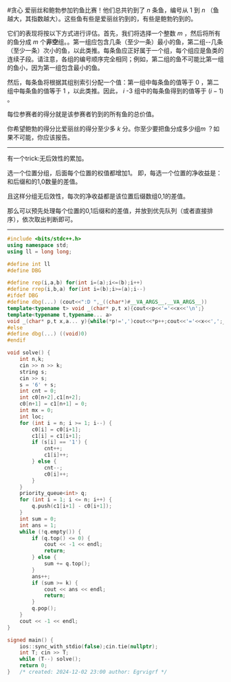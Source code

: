 #贪心
爱丽丝和鲍勃参加钓鱼比赛！他们总共钓到了 $n$ 条鱼，编号从 $1$ 到 $n$ （鱼越大，其指数越大）。这些鱼有些是爱丽丝钓到的，有些是鲍勃钓到的。

它们的表现将按以下方式进行评估。首先，我们将选择一个整数 $m$ ，然后将所有的鱼分成 $m$ 个**非空**组。。第一组应包含几条（至少一条）最小的鱼，第二组--几条（至少一条）次小的鱼，以此类推。每条鱼应正好属于一个组，每个组应是鱼类的连续子段。请注意，各组的编号顺序完全相同；例如，第二组的鱼不可能比第一组的鱼小，因为第一组包含最小的鱼。

然后，每条鱼将根据其组别索引分配一个值：第一组中每条鱼的值等于 $0$ ，第二组中每条鱼的值等于 $1$ ，以此类推。因此， $i$ \-3 组中的每条鱼得到的值等于 $(i-1)$ 。

每位参赛者的得分就是该参赛者钓到的所有鱼的总价值。

你希望鲍勃的得分比爱丽丝的得分至少多 $k$ 分。你至少要把鱼分成多少组$m$ ？如果不可能，你应该报告。

---

有一个trick:无后效性的累加。

选一个位置分组，后面每个位置的权值都增加1。
即，每选一个位置的净收益是：和后缀和的1,0数量的差值。

且这样分组无后效性，每次的净收益都是该位置后缀数组0,1的差值。

那么可以预先处理每个位置的0,1后缀和的差值，并放到优先队列（或者直接排序），依次取出判断即可。

---

```cpp
#include <bits/stdc++.h>
using namespace std;
using ll = long long;

#define int ll
#define DBG

#define rep(i,a,b) for(int i=(a);i<=(b);i++)
#define rrep(i,b,a) for(int i=(b);i>=(a);i--)
#ifdef DBG
#define dbg(...) (cout<<":D ",_((char*)#__VA_ARGS__,__VA_ARGS__))
template<typename t> void _(char* p,t x){cout<<p<<'='<<x<<'\n';}
template<typename t,typename... a>
void _(char* p,t x,a... y){while(*p!=',')cout<<*p++;cout<<'='<<x<<',';_(p+1,y...);}
#else
#define dbg(...) ((void)0)
#endif

void solve() {
    int n,k;
    cin >> n >> k;
    string s;
    cin >> s;
    s = '6' + s;
    int cnt = 0;
    int c0[n+2],c1[n+2];
    c0[n+1] = c1[n+1] = 0;
    int mx = 0;
    int loc;
    for (int i = n; i >= 1; i--) {
        c0[i] = c0[i+1];
        c1[i] = c1[i+1];
        if (s[i] == '1') {
            cnt++;
            c1[i]++;
        } else {
            cnt--;
            c0[i]++;
        }
    }
    priority_queue<int> q;
    for (int i = 1; i <= n; i++) {
        q.push(c1[i+1] - c0[i+1]);
    }
    int sum = 0;
    int ans = 1;
    while (!q.empty()) {
        if (q.top() <= 0) {
            cout << -1 << endl;
            return;
        } else {
            sum += q.top();
        }
        ans++;
        if (sum >= k) {
            cout << ans << endl;
            return;
        }
        q.pop();
    }
    cout << -1 << endl;
}

signed main() {
    ios::sync_with_stdio(false);cin.tie(nullptr);
    int T; cin >> T;
    while (T--) solve();
    return 0;
}   /* created: 2024-12-02 23:00 author: Egrvigrf */
```